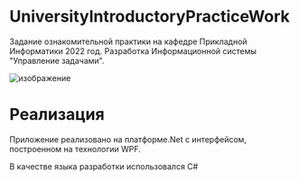 # UniversityIntroductoryPracticeWork
Задание ознакомительной практики на кафедре Прикладной Информатики 2022 год. Разработка Информационной системы "Управление задачами".

![изображение](https://user-images.githubusercontent.com/89917619/176946926-2aad8450-5fc0-4b43-8d98-58dd97e19e1b.png)


# Реализация 

Приложение реализовано на платформе.Net с интерфейсом, построенном на технологии WPF. 

В качестве языка разработки использовался C#
